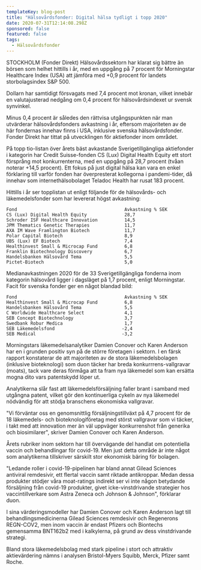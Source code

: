```yaml
---
templateKey: blog-post
title: "Hälsovårdsfonder: Digital hälsa tydligt i topp 2020"
date: 2020-07-31T12:14:08.298Z
sponsored: false
featured: false
tags:
  - Hälsovårdsfonder
---
```

STOCKHOLM (Fonder Direkt) Hälsovårdssektorn har klarat sig bättre än börsen som helhet hittills i år, med en uppgång på 7 procent för Morningstar Healthcare Index (USA) att jämföra med +0,9 procent för landets storbolagsindex S&P 500.

Dollarn har samtidigt försvagats med 7,4 procent mot kronan, vilket innebär en valutajusterad nedgång om 0,4 procent för hälsovårdsindexet ur svensk synvinkel.

Minus 0,4 procent är således den rättvisa utgångspunkten när man utvärderar hälsovårdsfonders avkastning i år, eftersom majoriteten av de här fondernas innehav finns i USA, inklusive svenska hälsovårdsfonder. Fonder Direkt har tittat på utvecklingen för aktiefonder inom området.

På topp tio-listan över årets bäst avkastande Sverigetillgängliga aktiefonder i kategorin har Credit Suisse-fonden CS (Lux) Digital Health Equity ett stort försprång mot konkurrenterna, med en uppgång på 28,7 procent (tvåan noterar +14,5 procent). Ett fokus på just digital hälsa kan vara en enkel förklaring till varför fonden har överpresterat kollegorna i pandemi-tider, då innehav som internethälsobolaget Teladoc Health har rusat 183 procent.

Hittills i år ser topplistan ut enligt följande för de hälsovårds- och läkemedelsfonder som har levererat högst avkastning:

```
Fond                                        Avkastning % SEK   
CS (Lux) Digital Health Equity              28,7               
Schroder ISF Healthcare Innovation          14,5               
JPM Thematics Genetic Therapies             11,7               
AXA IM Wave Framlington Biotech             11,7               
Polar Capital Biotech                       8,9                
UBS (Lux) EF Biotech                        7,4                
Healthinvest Small & Microcap Fund          6,8                
Franklin Biotechnology Discovery            6,7                
Handelsbanken Hälsovård Tema                5,5                
Pictet-Biotech                              5,0               
```

Medianavkastningen 2020 för de 33 Sverigetillgängliga fonderna inom kategorin hälsovård ligger i dagsläget på 1,7 procent, enligt Morningstar. Facit för svenska fonder ger en något blandad bild:

```
Fond                                        Avkastning % SEK   
Healthinvest Small & Microcap Fund          6,8                
Handelsbanken Hälsovård Tema                5,5                
C Worldwide Healthcare Select               4,1                
SEB Concept Biotechnology                   3,7                
Swedbank Robur Medica                       1,7                
SEB Läkemedelsfond                         -2,4                
SEB Medical                                -3,2                
```

Morningstars läkemedelsanalytiker Damien Conover och Karen Anderson har en i grunden positiv syn på de större företagen i sektorn. I en färsk rapport konstaterar de att majoriteten av de stora läkemedelsbolagen (inklusive bioteknologi) som duon täcker har breda konkurrrens-vallgravar (moats), tack vare deras förmåga att ta fram nya läkemedel som kan ersätta mogna dito vars patentskydd löper ut.

Analytikerna slår fast att läkemedelsförsäljning faller brant i samband med utgångna patent, vilket gör den kontinuerliga cykeln av nya läkemedel nödvändig för att stödja branschens ekonomiska vallgravar.

"Vi förväntar oss en genomsnittlig försäljningstillväxt på 4,7 procent för de 18 läkemedels- och bioteknologiföretag med störst vallgravar som vi täcker, i takt med att innovation mer än väl uppväger konkurrenshot från generika och biosimilarer", skriver Damien Conover och Karen Anderson.

Årets rubriker inom sektorn har till övervägande del handlat om potentiella vaccin och behandlingar för covid-19. Men just detta område är inte något som analytikerna tillskriver särskilt stor ekonomisk bäring för bolagen.

"Ledande roller i covid-19-pipelinen har bland annat Gilead Sciences antiviral remdesivir, ett flertal vaccin samt riktade antikroppar. Medan dessa produkter stödjer våra moat-ratings indirekt ser vi inte någon betydande försäljning från covid-19 produkter, givet icke-vinstdrivande strategier hos vaccintillverkare som Astra Zeneca och Johnson & Johnson", förklarar duon.

I sina värderingsmodeller har Damien Conover och Karen Anderson lagt till behandlingsmedicinerna Gilead Sciences remdesivir och Regenerons REGN-COV2, men inom vaccin är endast Pfizers och Biontechs gemensamma BNT162b2 med i kalkylerna, på grund av dess vinstdrivande strategi.

Bland stora läkemedelsbolag med stark pipeline i stort och attraktiv aktievärdering nämns i analysen Bristol-Myers Squibb, Merck, Pfizer samt Roche.